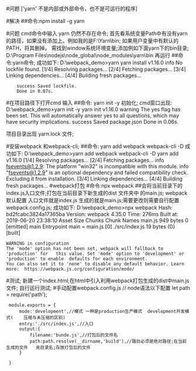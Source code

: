 
#问题
    ['yarn' 不是内部或外部命令，也不是可运行的程序]

#解决 
##命令:npm install -g yarn

#问题
    cmd命令中输入 yarn 仍然不存在命令;
    首先看系统变量Path中有没有yarn的路径，如果没有添加上。例如我的是F:\Yarn\bin;
如果用户变量中有默认的PATH，将其删掉。
需找到window系统环境变量;添加例如下面yarn下的bin目录;
    D:\Program Files\nodejs\node_global\node_modules\yarn\bin
    再运行
##命令:yarn命令;
成功如下:
        D:\webpack_demo>yarn
        yarn install v1.16.0
        info No lockfile found.
        [1/4] Resolving packages...
        [2/4] Fetching packages...
        [3/4] Linking dependencies...
        [4/4] Building fresh packages...
        
        success Saved lockfile.
        Done in 0.07s.
#在项目路径下打开cmd 输入 
##命令: yarn init -y 初始化;
cmd窗口出现:
    D:\webpack_demo>yarn init -y
    yarn init v1.16.0
    warning The yes flag has been set. This will automatically answer yes to all    questions, which may have security implications.
    success Saved package.json
    Done in 0.06s.

项目目录出现 yarn.lock 文件;

#安装webpack 和webpack-cli;
##命令: yarn add webpack webpack-cli -D
    成功如下:
    D:\webpack_demo>yarn add webpack webpack-cli -D
    yarn add v1.16.0
    [1/4] Resolving packages...
    [2/4] Fetching packages...
    info fsevents@1.2.9: The platform "win32" is incompatible with this module.
    info "fsevents@1.2.9" is an optional dependency and failed compatibility    check. Excluding it from installation.
    [3/4] Linking dependencies...
    [4/4] Building fresh packages...
#webpack打包
#命令:npx webpack
##会将当前目录下的index.js入口文件;打包在当前目录下新生成的dist 文件夹中 的main.js;
webpack默认配置 入口文件就是index.js 生成的就是main.js;需要更改则需要自行配置webpack.config.js;
成功如下:
    D:\webpack_demo>npx webpack
    Hash: bd2fcabc3824a17365ba
    Version: webpack 4.35.0
    Time: 276ms
    Built at: 2019-06-20 23:38:10
      Asset       Size  Chunks             Chunk Names
    main.js  949 bytes       0  [emitted]  main
    Entrypoint main = main.js
    [0] ./src/index.js 19 bytes {0} [built]
    
    WARNING in configuration
    The 'mode' option has not been set, webpack will fallback to 'production' for   this value. Set 'mode' option to 'development' or 'production' to enable  defaults for each environment.
    You can also set it to 'none' to disable any default behavior. Learn more:  https://webpack.js.org/configuration/mode/
#测试;
新建一个index.html;在html中引入利用webpack打包生成的dist中main.js文件;
自行运行测试;
#手动配置webpack.config.js
         // node语法以下配置
     let path = require('path');
     
     module.exports = {
         mode:'development',//模式 一种是production生产模式  development开发模式(    压缩与未压缩的区别)
         entry:'./src/index.js',//入口
         output:{
             filename:'bunde.js',//打包后的文件名
             path:path.resolve(__dirname,'build'),//路劲必须是绝对路径;在当前生成的文件   夹目录名;存放打包后的文件
         }
     
     }

